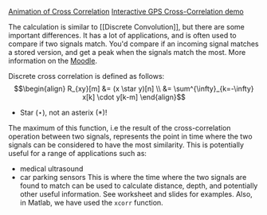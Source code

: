 [Animation of Cross Correlation](chivertj.github.io/dspworksheets/LTISystems/Ex_corranim.html)
[Interactive GPS Cross-Correlation demo](chivertj.github.io/dspworksheets/LTISystems/gps_interactive.html)

The calculation is similar to [[Discrete Convolution]], but there are some important differences. It has a lot of applications, and is often used to compare if two signals match. You'd compare if an incoming signal matches a stored version, and get a peak when the signals match the most. More information on the [Moodle]().

Discrete cross correlation is defined as follows:
$$\begin{align}
	R_{xy}[m] &= (x \star y)[n] \\
	&= \sum^{\infty}_{k=-\infty} x[k] \cdot y[k-m]
\end{align}$$
- Star ($\star$), not an asterix ($*$)!

The maximum of this function, i.e the result of the cross-correlation operation between two signals, represents the point in time where the two signals can be considered to have the most similarity. This is potentially useful for a range of applications such as: 
- medical ultrasound
- car parking sensors
This is where the time where the two signals are found to match can be used to calculate distance, depth, and potentially other useful information. See worksheet and slides for examples. Also, in Matlab, we have used the `xcorr` function.